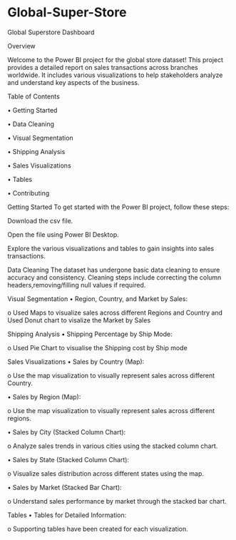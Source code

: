# Global-Super-Store

Global Superstore Dashboard

Overview

Welcome to the Power BI project for the global store dataset! This project provides a detailed report on sales transactions across branches worldwide. It includes various visualizations to help stakeholders analyze and understand key aspects of the business.

Table of Contents

• Getting Started

• Data Cleaning

• Visual Segmentation

• Shipping Analysis

• Sales Visualizations

• Tables

• Contributing

Getting Started
To get started with the Power BI project, follow these steps:

Download the csv file.

Open the file using Power BI Desktop.

Explore the various visualizations and tables to gain insights into sales transactions.

Data Cleaning
The dataset has undergone basic data cleaning to ensure accuracy and consistency. Cleaning steps include correcting the column headers,removing/filling null values if required.

Visual Segmentation
• Region, Country, and Market by Sales:

o Used Maps to visualize sales across different Regions and Country and Used Donut chart to visalize the Market by Sales

Shipping Analysis
• Shipping Percentage by Ship Mode:

o Used Pie Chart to visualise the Shipping cost by Ship mode

Sales Visualizations
• Sales by Country (Map):

o Use the map visualization to visually represent sales across different Country.

• Sales by Region (Map):

o Use the map visualization to visually represent sales across different regions.

• Sales by City (Stacked Column Chart):

o Analyze sales trends in various cities using the stacked column chart.

• Sales by State (Stacked Column Chart):

o Visualize sales distribution across different states using the map.

• Sales by Market (Stacked Bar Chart):

o Understand sales performance by market through the stacked bar chart.

Tables
• Tables for Detailed Information:

o Supporting tables have been created for each visualization.
